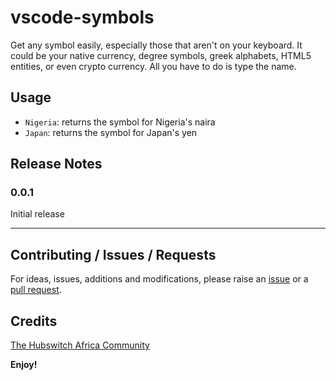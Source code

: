 # vscode-symbols

Get any symbol easily, especially those that aren't on your keyboard. It could be your native currency, degree symbols, greek alphabets, HTML5 entities, or even crypto currency. All you have to do is type the name.

## Usage

* `Nigeria`: returns the symbol for Nigeria's naira
* `Japan`: returns the symbol for Japan's yen

## Release Notes

### 0.0.1

Initial release

-----------------------------------------------------------------------------------------------------------

## Contributing / Issues / Requests
For ideas, issues, additions and modifications, please raise an [issue](https://github.com/hubswitch-africa/vscode-symbols/issues) or a [pull request](https://github.com/hubswitch-africa/vscode-symbols/pulls).

## Credits
[The Hubswitch Africa Community](https://github.com/hubswitch-africa)

**Enjoy!**
